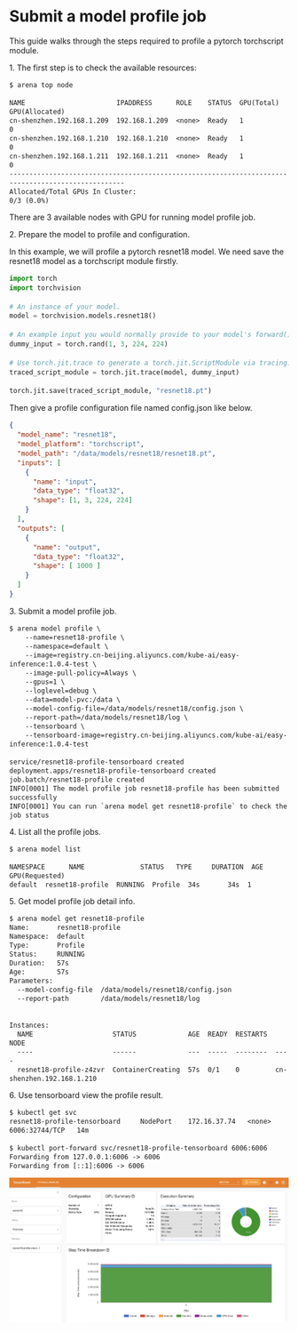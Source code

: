 # Submit a model profile job

This guide walks through the steps required to profile a pytorch torchscript module.

1\. The first step is to check the available resources:

```shell
$ arena top node

NAME                       IPADDRESS      ROLE    STATUS  GPU(Total)  GPU(Allocated)
cn-shenzhen.192.168.1.209  192.168.1.209  <none>  Ready   1           0
cn-shenzhen.192.168.1.210  192.168.1.210  <none>  Ready   1           0
cn-shenzhen.192.168.1.211  192.168.1.211  <none>  Ready   1           0
---------------------------------------------------------------------------------------------------
Allocated/Total GPUs In Cluster:
0/3 (0.0%)
```

There are 3 available nodes with GPU for running model profile job.

2\. Prepare the model to profile and configuration.

In this example, we will profile a pytorch resnet18 model. We need save the resnet18 model as a torchscript module firstly.

```python
import torch
import torchvision

# An instance of your model.
model = torchvision.models.resnet18()

# An example input you would normally provide to your model's forward() method.
dummy_input = torch.rand(1, 3, 224, 224)

# Use torch.jit.trace to generate a torch.jit.ScriptModule via tracing.
traced_script_module = torch.jit.trace(model, dummy_input)

torch.jit.save(traced_script_module, "resnet18.pt")
```

Then give a profile configuration file named config.json like below.

```json
{
  "model_name": "resnet18",
  "model_platform": "torchscript",
  "model_path": "/data/models/resnet18/resnet18.pt",
  "inputs": [
    {
      "name": "input",
      "data_type": "float32",
      "shape": [1, 3, 224, 224]
    }
  ],
  "outputs": [
    {
      "name": "output",
      "data_type": "float32",
      "shape": [ 1000 ]
    }
  ]
}
```

3\. Submit a model profile job.

```shell
$ arena model profile \
    --name=resnet18-profile \
    --namespace=default \
    --image=registry.cn-beijing.aliyuncs.com/kube-ai/easy-inference:1.0.4-test \
    --image-pull-policy=Always \
    --gpus=1 \
    --loglevel=debug \
    --data=model-pvc:/data \
    --model-config-file=/data/models/resnet18/config.json \
    --report-path=/data/models/resnet18/log \
    --tensorboard \
    --tensorboard-image=registry.cn-beijing.aliyuncs.com/kube-ai/easy-inference:1.0.4-test
    
service/resnet18-profile-tensorboard created
deployment.apps/resnet18-profile-tensorboard created
job.batch/resnet18-profile created
INFO[0001] The model profile job resnet18-profile has been submitted successfully
INFO[0001] You can run `arena model get resnet18-profile` to check the job status
```

4\. List all the profile jobs.

```shell
$ arena model list

NAMESPACE      NAME              STATUS   TYPE     DURATION  AGE  GPU(Requested)
default  resnet18-profile  RUNNING  Profile  34s       34s  1
```

5\. Get model profile job detail info.

```shell
$ arena model get resnet18-profile
Name:       resnet18-profile
Namespace:  default
Type:       Profile
Status:     RUNNING
Duration:   57s
Age:        57s
Parameters:
  --model-config-file  /data/models/resnet18/config.json
  --report-path        /data/models/resnet18/log


Instances:
  NAME                    STATUS             AGE  READY  RESTARTS  NODE
  ----                    ------             ---  -----  --------  ----
  resnet18-profile-z4zvr  ContainerCreating  57s  0/1    0         cn-shenzhen.192.168.1.210
```

6\. Use tensorboard view the profile result.

```shell
$ kubectl get svc
resnet18-profile-tensorboard     NodePort    172.16.37.74   <none>        6006:32744/TCP   14m

$ kubectl port-forward svc/resnet18-profile-tensorboard 6006:6006
Forwarding from 127.0.0.1:6006 -> 6006
Forwarding from [::1]:6006 -> 6006
```



![tensorboard](./1-torchscript-profile-result.jpg)